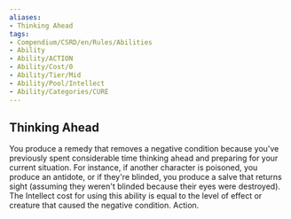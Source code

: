 ```yaml
---
aliases:
- Thinking Ahead
tags:
- Compendium/CSRD/en/Rules/Abilities
- Ability
- Ability/ACTION
- Ability/Cost/0
- Ability/Tier/Mid
- Ability/Pool/Intellect
- Ability/Categories/CURE
---
```


  
## Thinking Ahead  
You produce a remedy that removes a negative condition because you've previously spent considerable time thinking ahead and preparing for your current situation. For instance, if another character is poisoned, you produce an antidote, or if they're blinded, you produce a salve that returns sight (assuming they weren't blinded because their eyes were destroyed). The Intellect cost for using this ability is equal to the level of effect or creature that caused the negative condition. Action. 